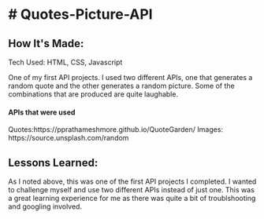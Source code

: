 <h1># Quotes-Picture-API</h1>



<h2>How It's Made:</h2>

Tech Used: HTML, CSS, Javascript

One of my first API projects. I used two different APIs, one that generates a random quote and the other generates a random picture. Some of the combinations that are produced are quite laughable. 

<h4>APIs that were used</h4>
Quotes:https://pprathameshmore.github.io/QuoteGarden/
Images: https://source.unsplash.com/random

<h2>Lessons Learned:</h2>

As I noted above, this was one of the first API projects I completed. I wanted to challenge myself and use two different APIs instead of just one. This was a great learning experience for me as there was quite a bit of troublshooting and googling involved.  

